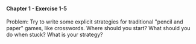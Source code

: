 #### Chapter 1 - Exercise 1-5
Problem: Try to write some explicit strategies for traditional "pencil and paper" games, like crosswords. Where should you start? What should you do when stuck? What is your strategy? 